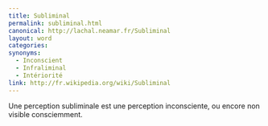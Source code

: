 ```yaml
---
title: Subliminal
permalink: subliminal.html
canonical: http://lachal.neamar.fr/Subliminal
layout: word
categories:
synonyms:
  - Inconscient
  - Infraliminal
  - Intériorité
link: http://fr.wikipedia.org/wiki/Subliminal
---
```


Une perception subliminale est une perception inconsciente, ou encore non visible consciemment.

